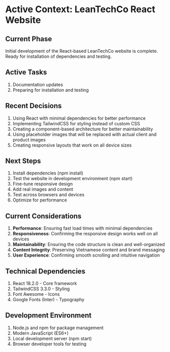 # Active Context: LeanTechCo React Website

## Current Phase
Initial development of the React-based LeanTechCo website is complete. Ready for installation of dependencies and testing.

## Active Tasks
1. Documentation updates
2. Preparing for installation and testing

## Recent Decisions
1. Using React with minimal dependencies for better performance
2. Implementing TailwindCSS for styling instead of custom CSS
3. Creating a component-based architecture for better maintainability
4. Using placeholder images that will be replaced with actual client and product images
5. Creating responsive layouts that work on all device sizes

## Next Steps
1. Install dependencies (npm install)
2. Test the website in development environment (npm start)
3. Fine-tune responsive design
4. Add real images and content
5. Test across browsers and devices
6. Optimize for performance

## Current Considerations
1. **Performance**: Ensuring fast load times with minimal dependencies
2. **Responsiveness**: Confirming the responsive design works well on all devices
3. **Maintainability**: Ensuring the code structure is clean and well-organized
4. **Content Integrity**: Preserving Vietnamese content and brand messaging
5. **User Experience**: Confirming smooth scrolling and intuitive navigation

## Technical Dependencies
1. React 18.2.0 - Core framework
2. TailwindCSS 3.3.0 - Styling
3. Font Awesome - Icons
4. Google Fonts (Inter) - Typography

## Development Environment
1. Node.js and npm for package management
2. Modern JavaScript (ES6+)
3. Local development server (npm start)
4. Browser developer tools for testing 